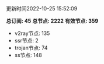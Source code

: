 更新时间2022-10-25 15:52:09

**总订阅: 45**
**总节点: 2222**
**有效节点: 359**
- v2ray节点: 135
- ssr节点: 2
- trojan节点: 74
- ss节点: 148
